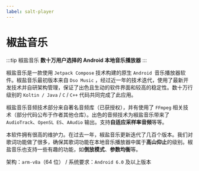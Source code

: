 ```yaml
---
label: salt-player
---
```


# 椒盐音乐

:::tip 椒盐音乐
**数十万用户选择的 Android 本地音乐播放器**
:::

椒盐音乐是一款使用 `Jetpack Compose` 技术构建的原生 `Android `音乐播放器软件。椒盐音乐最初版本来自 `Dso Music` ，经过近一年的技术迭代，使用了最新开发技术并自研架构管理，保证了出色且生动的软件界面和较高的稳定性。数十万行级别的 `Koltin / Java` / `C` / `C++` 代码共同完成了此应用。

椒盐音乐音频技术部分来自著名音频库（已获授权），并有使用了 `FFmpeg` 相关技术（部分代码公布于作者其他仓库）。出色的音频技术为椒盐音乐带来了 `AudioTrack`、`OpenSL ES`、`AAudio` 输出。支持**自适应采样率音频**等等。

本软件拥有很高的维护力。在过去一年，椒盐音乐更新迭代了几百个版本。我们对歌词功能做了很多，确保其歌词功能在本地音乐播放器中属于**高山仰止**的级别。椒盐音乐也支持一些有趣的功能，如**倒放模式**、**参数均衡**等。

架构：`arm-v8a`（64 位） / 系统要求：`Android 6.0` 及以上版本
